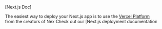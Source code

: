 

[Next.js Doc] 
  
The easiest way to deploy your Next.js app is to use the [Vercel Platform](https/vereomnewuiumdlttmflxmetxap&utmpa=rea-nxt-pprd) from the creators of Nex
Check out our [Next.js deployment documentation
